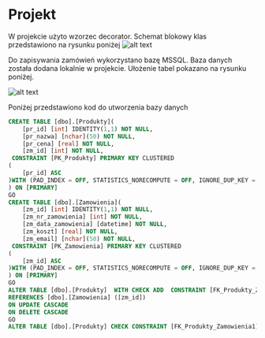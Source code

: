 # Projekt
W projekcie użyto wzorzec decorator. Schemat blokowy klas przedstawiono na rysunku poniżej
![alt text](https://github.com/kamasjdev/testrepo/blob/main/schemat_dekoratora.png)

Do zapisywania zamówień wykorzystano bazę MSSQL. Baza danych została dodana lokalnie w projekcie. Ułożenie tabel pokazano na rysunku poniżej.

![alt text](https://github.com/kamasjdev/testrepo/blob/main/schemat_bazy_danych.png)

Poniżej przedstawiono kod do utworzenia bazy danych
```sql
CREATE TABLE [dbo].[Produkty](
	[pr_id] [int] IDENTITY(1,1) NOT NULL,
	[pr_nazwa] [nchar](50) NOT NULL,
	[pr_cena] [real] NOT NULL,
	[zm_id] [int] NOT NULL,
 CONSTRAINT [PK_Produkty] PRIMARY KEY CLUSTERED 
(
	[pr_id] ASC
)WITH (PAD_INDEX = OFF, STATISTICS_NORECOMPUTE = OFF, IGNORE_DUP_KEY = OFF, ALLOW_ROW_LOCKS = ON, ALLOW_PAGE_LOCKS = ON) ON [PRIMARY]
) ON [PRIMARY]
GO
CREATE TABLE [dbo].[Zamowienia](
	[zm_id] [int] IDENTITY(1,1) NOT NULL,
	[zm_nr_zamowienia] [int] NOT NULL,
	[zm_data_zamowienia] [datetime] NOT NULL,
	[zm_koszt] [real] NOT NULL,
	[zm_email] [nchar](50) NOT NULL,
 CONSTRAINT [PK_Zamowienia] PRIMARY KEY CLUSTERED 
(
	[zm_id] ASC
)WITH (PAD_INDEX = OFF, STATISTICS_NORECOMPUTE = OFF, IGNORE_DUP_KEY = OFF, ALLOW_ROW_LOCKS = ON, ALLOW_PAGE_LOCKS = ON) ON [PRIMARY]
) ON [PRIMARY]
GO
ALTER TABLE [dbo].[Produkty]  WITH CHECK ADD  CONSTRAINT [FK_Produkty_Zamowienia1] FOREIGN KEY([zm_id])
REFERENCES [dbo].[Zamowienia] ([zm_id])
ON UPDATE CASCADE
ON DELETE CASCADE
GO
ALTER TABLE [dbo].[Produkty] CHECK CONSTRAINT [FK_Produkty_Zamowienia1]